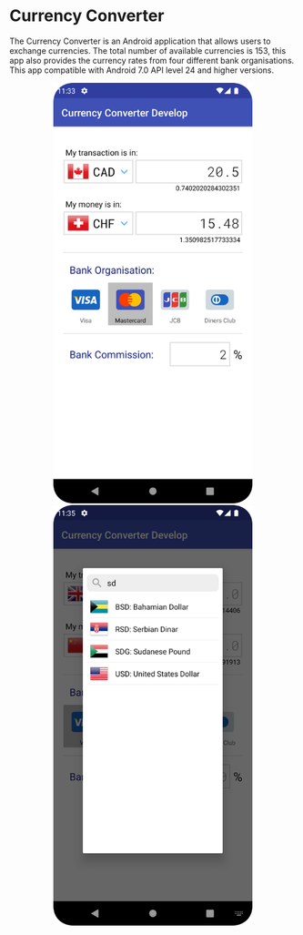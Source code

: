 # Currency Converter

The Currency Converter is an Android application that allows users to exchange currencies. The total number of available currencies is 153, this app also provides the currency rates from four different bank organisations. This app compatible with Android 7.0 API level 24 and higher versions.

<p align="center">
  <img src="https://github.com/ychenbrian/currency-converter-mobile/raw/main/pics/home.png" width="350"/>
  <img src="https://github.com/ychenbrian/currency-converter-mobile/raw/main/pics/search.png" width="350"/>
</p>
